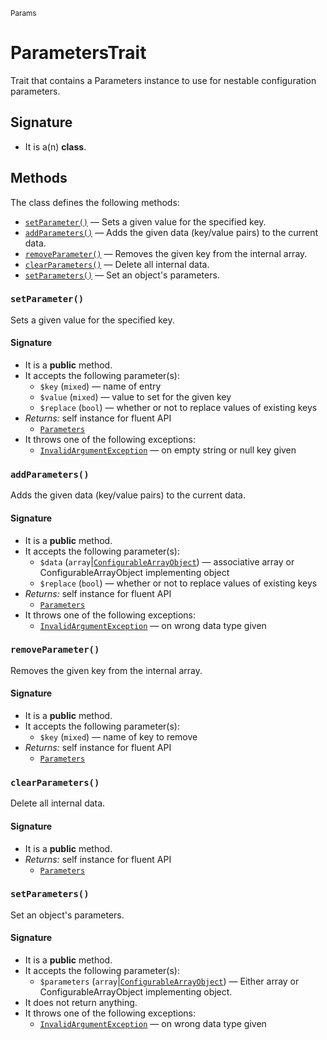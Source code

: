 <small>Params</small>

ParametersTrait
===============

Trait that contains a Parameters instance to use for nestable configuration parameters.

Signature
---------

- It is a(n) **class**.

Methods
-------

The class defines the following methods:

- [`setParameter()`](#setParameter) &mdash; Sets a given value for the specified key.
- [`addParameters()`](#addParameters) &mdash; Adds the given data (key/value pairs) to the current data.
- [`removeParameter()`](#removeParameter) &mdash; Removes the given key from the internal array.
- [`clearParameters()`](#clearParameters) &mdash; Delete all internal data.
- [`setParameters()`](#setParameters) &mdash; Set an object&#039;s parameters.

### `setParameter()` <a name="setParameter"></a>

Sets a given value for the specified key.

#### Signature

- It is a **public** method.
- It accepts the following parameter(s):
    - `$key` (`mixed`) &mdash; name of entry
    - `$value` (`mixed`) &mdash; value to set for the given key
    - `$replace` (`bool`) &mdash; whether or not to replace values of existing keys
- _Returns:_ self instance for fluent API
    - [`Parameters`](../Params/Parameters.md)
- It throws one of the following exceptions:
    - [`InvalidArgumentException`](http://php.net/class.InvalidArgumentException) &mdash; on empty string or null key given

### `addParameters()` <a name="addParameters"></a>

Adds the given data (key/value pairs) to the current data.

#### Signature

- It is a **public** method.
- It accepts the following parameter(s):
    - `$data` (`array`|[`ConfigurableArrayObject`](../Params/ConfigurableArrayObject.md)) &mdash; associative array or ConfigurableArrayObject implementing object
    - `$replace` (`bool`) &mdash; whether or not to replace values of existing keys
- _Returns:_ self instance for fluent API
    - [`Parameters`](../Params/Parameters.md)
- It throws one of the following exceptions:
    - [`InvalidArgumentException`](http://php.net/class.InvalidArgumentException) &mdash; on wrong data type given

### `removeParameter()` <a name="removeParameter"></a>

Removes the given key from the internal array.

#### Signature

- It is a **public** method.
- It accepts the following parameter(s):
    - `$key` (`mixed`) &mdash; name of key to remove
- _Returns:_ self instance for fluent API
    - [`Parameters`](../Params/Parameters.md)

### `clearParameters()` <a name="clearParameters"></a>

Delete all internal data.

#### Signature

- It is a **public** method.
- _Returns:_ self instance for fluent API
    - [`Parameters`](../Params/Parameters.md)

### `setParameters()` <a name="setParameters"></a>

Set an object&#039;s parameters.

#### Signature

- It is a **public** method.
- It accepts the following parameter(s):
    - `$parameters` (`array`|[`ConfigurableArrayObject`](../Params/ConfigurableArrayObject.md)) &mdash; Either array or ConfigurableArrayObject implementing object.
- It does not return anything.
- It throws one of the following exceptions:
    - [`InvalidArgumentException`](http://php.net/class.InvalidArgumentException) &mdash; on wrong data type given

